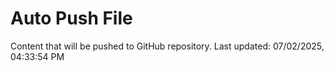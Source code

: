 # Auto Push File

Content that will be pushed to GitHub repository.
Last updated: 07/02/2025, 04:33:54 PM